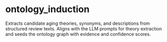 # ontology_induction

Extracts candidate aging theories, synonyms, and descriptions from structured review texts. Aligns with the LLM prompts for theory extraction and seeds the ontology graph with evidence and confidence scores.
